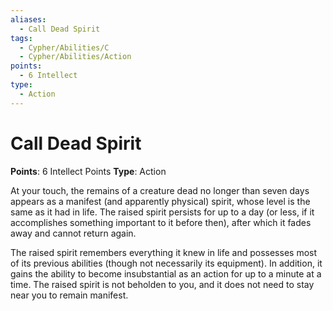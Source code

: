 ```yaml
---
aliases:
  - Call Dead Spirit
tags:
  - Cypher/Abilities/C
  - Cypher/Abilities/Action
points:
  - 6 Intellect
type:
  - Action
---
```


# Call Dead Spirit

**Points**: 6 Intellect Points
**Type**: Action

At your touch, the remains of a creature dead no longer than seven days appears as a manifest (and apparently physical) spirit, whose level is the same as it had in life. The raised spirit persists for up to a day (or less, if it accomplishes something important to it before then), after which it fades away and cannot return again.

The raised spirit remembers everything it knew in life and possesses most of its previous abilities (though not necessarily its equipment). In addition, it gains the ability to become insubstantial as an action for up to a minute at a time. The raised spirit is not beholden to you, and it does not need to stay near you to remain manifest.
